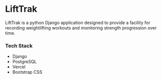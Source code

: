 # LiftTrak
LiftTrak is a python Django application designed to provide a facility for recording weightlifting workouts and monitoring strength progression over time.

### Tech Stack
- Django
- PostgreSQL
- Vercel
- Bootstrap CSS
